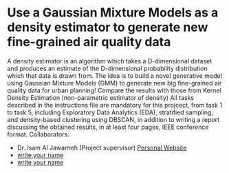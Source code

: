 # Use a Gaussian Mixture Models as a density estimator to generate new fine-grained air quality data

A density estimator is an algorithm which takes a D-dimensional dataset and produces an estimate of the D-dimensional probability distribution which that data is drawn from. The idea is to build a novel generative model using Gaussian Mixture Models (GMM) to generate new big fine-grained air quality data for urban planning! Compare the results with those from Kernel Density Estimation (non-parametric estimator of density) 
All tasks described in the instructions file are mandatory for this projcect, from task 1 to task 5, including Exploratory Data Analytics (EDA), stratified sampling, and density-based clustering using DBSCAN, in addition to writing a report discussing the obtained results, in at least four pages, IEEE conference format.
Collaborators:
- Dr. Isam Al Jawarneh (Project supervisor)
  [Personal Website](https://isamaljawarneh.github.io/)
- [write your name]()
- [write your name]()

